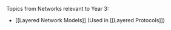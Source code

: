Topics from Networks relevant to Year 3:

- [[Layered Network Models]] (Used in [[Layered Protocols]])